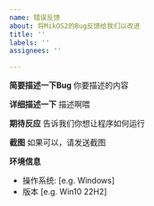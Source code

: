 ```yaml
---
name: 错误反馈
about: 将MikOS2的Bug反馈给我们以改进
title: ''
labels: ''
assignees: ''

---
```


**简要描述一下Bug**
你要描述的内容

**详细描述一下**
描述啊喂

**期待反应**
告诉我们你想让程序如何运行

**截图**
如果可以，请发送截图

**环境信息**
 - 操作系统: [e.g. Windows]
 - 版本 [e.g. Win10 22H2]
